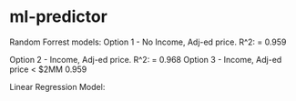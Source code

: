 # ml-predictor






Random Forrest models:
Option 1 - No Income, Adj-ed price. R^2: = 0.959

Option 2 - Income, Adj-ed price. R^2: = 0.968
Option 3 - Income, Adj-ed price < $2MM 0.959 


Linear Regression Model:
